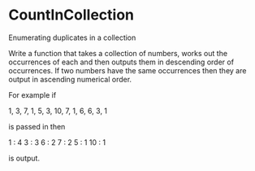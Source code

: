 # CountInCollection
Enumerating duplicates in a collection

Write a function that takes a collection of numbers, works out the occurrences of each and then outputs them in descending order of occurrences. If two numbers have the same occurrences then they are output in ascending numerical order.

For example if

1, 3, 7, 1, 5, 3, 10, 7, 1, 6, 6, 3, 1

is passed in then

1 : 4
3 : 3
6 : 2
7 : 2
5 : 1
10 : 1

is output.